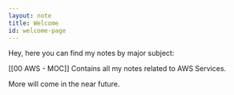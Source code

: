```yaml
---
layout: note
title: Welcome
id: welcome-page
---
```


Hey, here you can find my notes by major subject:

[[00 AWS - MOC]] Contains all my notes related to AWS Services.

More will come in the near future.

